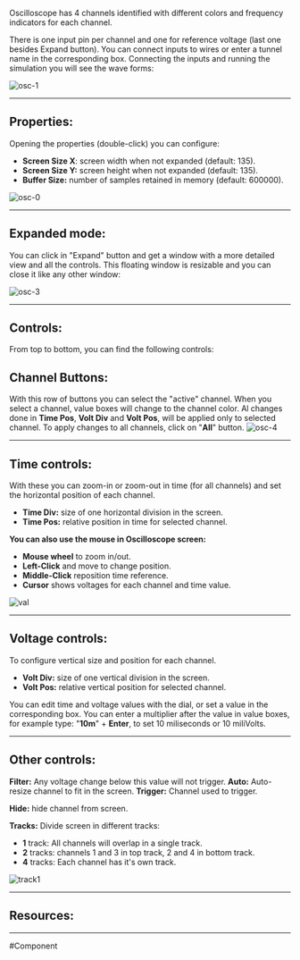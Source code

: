 Oscilloscope has 4 channels identified with different colors and frequency indicators for each channel.

There is one input pin per channel and one for reference voltage (last one besides Expand button).
You can connect inputs to wires or enter a tunnel name in the corresponding box.
Connecting the inputs and running the simulation you will see the wave forms:

![osc-1](osc-1.png)

---

## Properties:

Opening the properties (double-click) you can configure:
- **Screen Size X**: screen width when not expanded (default: 135).
- **Screen Size Y:** screen height when not expanded (default: 135).
- **Buffer Size:** number of samples retained in memory (default: 600000).

![osc-0](osc-0.png)

---

## Expanded mode:

You can click in "Expand" button and get a window with a more detailed view and all the controls.
This floating window is resizable and you can close it like any other window:

![osc-3](osc-3.png)

---

## Controls:

From top to bottom, you can find the following controls:

## Channel Buttons:
With this row of buttons you can select the "active" channel.
When you select a channel, value boxes will change to the channel color.
Al changes done in **Time Pos**, **Volt Div** and **Volt Pos**, will be applied only to selected channel.
To apply changes to all channels, click on "**All**" button.
![osc-4](osc-4.png)

---

## Time controls:
With these you can zoom-in or zoom-out in time (for all channels) and set the horizontal position of each channel.
- **Time Div:** size of one horizontal division in the screen.
- **Time Pos:** relative position in time for selected channel.

**You can also use the mouse in Oscilloscope screen:**
- **Mouse wheel** to zoom in/out.
- **Left-Click** and move to change position.
- **Middle-Click** reposition time reference.
- **Cursor** shows voltages for each channel and time value.

![val](val.png)

---

## Voltage controls:

To configure vertical size and position for each channel.
- **Volt Div:** size of one vertical division in the screen.
- **Volt Pos:** relative vertical position for selected channel.

You can edit time and voltage values with the dial, or set a value in the corresponding box.
You can enter a multiplier after the value in value boxes, for example type: "**10m**" + **Enter**, to set 10 miliseconds or 10 miliVolts.

---

## Other controls:

**Filter:** Any voltage change below this value will not trigger.
**Auto:** Auto-resize channel to fit in the screen.
**Trigger:** Channel used to trigger.

**Hide:** hide channel from screen.

**Tracks:** Divide screen in different tracks:
- **1** track: All channels will overlap in a single track.
- **2** tracks: channels 1 and 3 in top track, 2 and 4 in bottom track.
- **4** tracks: Each channel has it's own track.

![track1](track1.png)

---

## Resources:

---

#Component